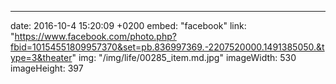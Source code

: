 ---
date: 2016-10-4 15:20:09 +0200
embed: "facebook"
link: "https://www.facebook.com/photo.php?fbid=10154551809957370&set=pb.836997369.-2207520000.1491385050.&type=3&theater"
img: "/img/life/00285_item.md.jpg"
imageWidth: 530
imageHeight: 397
